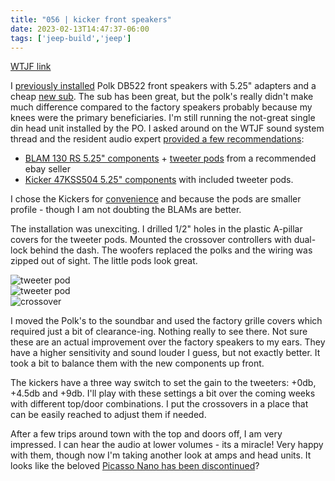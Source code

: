 ```yaml
---
title: "056 | kicker front speakers"
date: 2023-02-13T14:47:37-06:00
tags: ['jeep-build','jeep']
---
```

[WTJF link]()

I [previously installed](/build-thread/016) Polk DB522 front speakers with 5.25" adapters and a cheap [new sub](/build-thread/045). The sub has been great, but the polk's really didn't make much difference compared to the factory speakers probably because my knees were the primary beneficiaries. I'm still running the not-great single din head unit installed by the PO. I asked around on the WTJF sound system thread and the resident audio expert [provided a few recommendations](https://wranglertjforum.com/threads/upgrading-the-sound-system-on-your-jeep-wrangler-tj.11104/post-1171362):

- [BLAM 130 RS 5.25" components](https://incartec.co.uk/product/BLAM-Relax-130RS-130mm-5-25inch-Hi-efficiency-2ohm-2-Way-Component-speakers-PAIR-BL-130RS) + [tweeter pods](https://www.ebay.com/itm/274258963227) from a recommended ebay seller
- [Kicker 47KSS504 5.25" components](https://www.crutchfield.com/S-ggIneErNgnl/p_20647KSS50/Kicker-47KSS504.html) with included tweeter pods. 

I chose the Kickers for [convenience](https://wranglertjforum.com/threads/upgrading-the-sound-system-on-your-jeep-wrangler-tj.11104/post-1173013) and because the pods are smaller profile - though I am not doubting the BLAMs are better.

The installation was unexciting. I drilled 1/2" holes in the plastic A-pillar covers for the tweeter pods. Mounted the crossover controllers with dual-lock behind the dash. The woofers replaced the polks and the wiring was zipped out of sight. The little pods look great. 

![tweeter pod](/build-thread/img/056-kickers01.jpeg)  
![tweeter pod](/build-thread/img/056-kickers02.jpeg)  
![crossover](/build-thread/img/056-crossover.jpg)  

I moved the Polk's to the soundbar and used the factory grille covers which required just a bit of clearance-ing. Nothing really to see there. Not sure these are an actual improvement over the factory speakers to my ears. They have a higher sensitivity and sound louder I guess, but not exactly better. It took a bit to balance them with the new components up front. 

The kickers have a three way switch to set the gain to the tweeters: +0db, +4.5db and +9db. I'll play with these settings a bit over the coming weeks with different top/door combinations. I put the crossovers in a place that can be easily reached to adjust them if needed. 

After a few trips around town with the top and doors off, I am very impressed. I can hear the audio at lower volumes - its a miracle! Very happy with them, though now I'm taking another look at amps and head units. It looks like the beloved [Picasso Nano has been discontinued](https://www.crutchfield.com/S-vdnxKaJrd4x/p_530PN5640D/Soundstream-Picasso-Nano-PN5-640D.html)? 